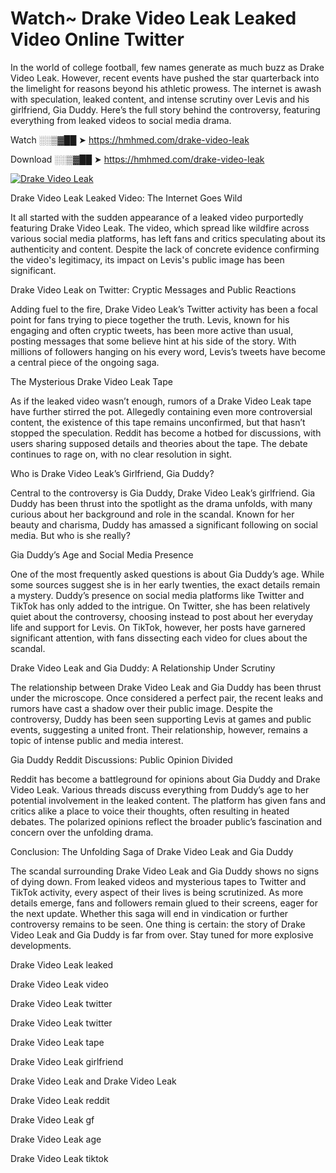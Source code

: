 # Watch~ Drake Video Leak Leaked Video Online Twitter

In the world of college football, few names generate as much buzz as Drake Video Leak. However, recent events have pushed the star quarterback into the limelight for reasons beyond his athletic prowess. The internet is awash with speculation, leaked content, and intense scrutiny over Levis and his girlfriend, Gia Duddy. Here’s the full story behind the controversy, featuring everything from leaked videos to social media drama.

Watch ░░▒▓██ ➤ https://hmhmed.com/drake-video-leak

Download ░░▒▓██ ➤ https://hmhmed.com/drake-video-leak

[![Drake Video Leak](https://i.imgur.com/dJHk4Zq.gif)](https://hmhmed.com/drake-video-leak)

Drake Video Leak Leaked Video: The Internet Goes Wild

It all started with the sudden appearance of a leaked video purportedly featuring Drake Video Leak. The video, which spread like wildfire across various social media platforms, has left fans and critics speculating about its authenticity and content. Despite the lack of concrete evidence confirming the video's legitimacy, its impact on Levis's public image has been significant.

Drake Video Leak on Twitter: Cryptic Messages and Public Reactions

Adding fuel to the fire, Drake Video Leak’s Twitter activity has been a focal point for fans trying to piece together the truth. Levis, known for his engaging and often cryptic tweets, has been more active than usual, posting messages that some believe hint at his side of the story. With millions of followers hanging on his every word, Levis’s tweets have become a central piece of the ongoing saga.

The Mysterious Drake Video Leak Tape

As if the leaked video wasn’t enough, rumors of a Drake Video Leak tape have further stirred the pot. Allegedly containing even more controversial content, the existence of this tape remains unconfirmed, but that hasn’t stopped the speculation. Reddit has become a hotbed for discussions, with users sharing supposed details and theories about the tape. The debate continues to rage on, with no clear resolution in sight.

Who is Drake Video Leak’s Girlfriend, Gia Duddy?

Central to the controversy is Gia Duddy, Drake Video Leak’s girlfriend. Gia Duddy has been thrust into the spotlight as the drama unfolds, with many curious about her background and role in the scandal. Known for her beauty and charisma, Duddy has amassed a significant following on social media. But who is she really?

Gia Duddy’s Age and Social Media Presence

One of the most frequently asked questions is about Gia Duddy’s age. While some sources suggest she is in her early twenties, the exact details remain a mystery. Duddy’s presence on social media platforms like Twitter and TikTok has only added to the intrigue. On Twitter, she has been relatively quiet about the controversy, choosing instead to post about her everyday life and support for Levis. On TikTok, however, her posts have garnered significant attention, with fans dissecting each video for clues about the scandal.

Drake Video Leak and Gia Duddy: A Relationship Under Scrutiny

The relationship between Drake Video Leak and Gia Duddy has been thrust under the microscope. Once considered a perfect pair, the recent leaks and rumors have cast a shadow over their public image. Despite the controversy, Duddy has been seen supporting Levis at games and public events, suggesting a united front. Their relationship, however, remains a topic of intense public and media interest.

Gia Duddy Reddit Discussions: Public Opinion Divided

Reddit has become a battleground for opinions about Gia Duddy and Drake Video Leak. Various threads discuss everything from Duddy’s age to her potential involvement in the leaked content. The platform has given fans and critics alike a place to voice their thoughts, often resulting in heated debates. The polarized opinions reflect the broader public’s fascination and concern over the unfolding drama.

Conclusion: The Unfolding Saga of Drake Video Leak and Gia Duddy

The scandal surrounding Drake Video Leak and Gia Duddy shows no signs of dying down. From leaked videos and mysterious tapes to Twitter and TikTok activity, every aspect of their lives is being scrutinized. As more details emerge, fans and followers remain glued to their screens, eager for the next update. Whether this saga will end in vindication or further controversy remains to be seen. One thing is certain: the story of Drake Video Leak and Gia Duddy is far from over. Stay tuned for more explosive developments.

Drake Video Leak leaked

Drake Video Leak video

Drake Video Leak twitter

Drake Video Leak twitter

Drake Video Leak tape

Drake Video Leak girlfriend

Drake Video Leak and Drake Video Leak

Drake Video Leak reddit

Drake Video Leak gf

Drake Video Leak age

Drake Video Leak tiktok